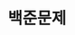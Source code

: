 ---
layout: tag-blog
title: 백준문제
slug: 백준문제
category: 공부
menu: false
order: 1
# header-img: "/img/aws-logo.png"
---